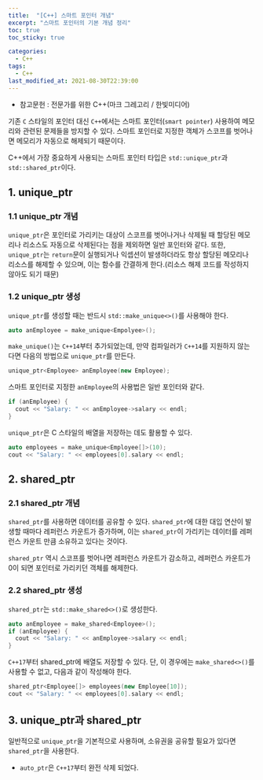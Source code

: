 ```yaml
---
title:  "[C++] 스마트 포인터 개념"
excerpt: "스마트 포인터의 기본 개념 정리"
toc: true
toc_sticky: true

categories:
  - C++
tags:
  - C++
last_modified_at: 2021-08-30T22:39:00
---
```


* 참고문헌 : 전문가를 위한 C++(마크 그레고리 / 한빛미디어)

기존 `C` 스타일의 포인터 대신 `C++`에서는 스마트 포인터(`smart pointer`) 사용하여 메모리와 관련된 문제들을 방지할 수 있다. 스마트 포인터로 지정한 객체가 스코프를 벗어나면 메모리가 자동으로 해제되기 때문이다.

C++에서 가장 중요하게 사용되는 스마트 포인터 타입은 `std::unique_ptr`과 `std::shared_ptr`이다.

## 1. unique_ptr

### 1.1 unique_ptr 개념
`unique_ptr`은 포인터로 가리키는 대상이 스코프를 벗어나거나 삭제될 때 할당된 메모리나 리소스도 자동으로 삭제된다는 점을 제외하면 일반 포인터와 같다. 또한, `unique_ptr`는 `return`문이 실행되거나 익셉션이 발생하더라도 항상 할당된 메모리나 리소스를 해제할 수 있으며, 이는 함수를 간결하게 한다.(리소스 해제 코드를 작성하지 않아도 되기 때문)

### 1.2 unique_ptr 생성
`unique_ptr`를 생성할 때는 반드시 `std::make_unique<>()`를 사용해야 한다.
```cpp
auto anEmployee = make_unique<Empolyee>();
```

`make_unique()`는 `C++14`부터 추가되었는데, 만약 컴파일러가 `C++14`를 지원하지 않는다면 다음의 방법으로 `unique_ptr`를 만든다.
```cpp
unique_ptr<Employee> anEmployee(new Employee);
```

스마트 포인터로 지정한 `anEmployee`의 사용법은 일반 포인터와 같다.
```cpp
if (anEmployee) {
  cout << "Salary: " << anEmployee->salary << endl;
}
```

`unique_ptr`은 C 스타일의 배열을 저장하는 데도 활용할 수 있다.
```cpp
auto employees = make_unique<Employee[]>(10);
cout << "Salary: " << employees[0].salary << endl;
```

## 2. shared_ptr

### 2.1 shared_ptr 개념
`shared_ptr`를 사용하면 데이터를 공유할 수 있다. `shared_ptr`에 대한 대입 연산이 발생할 때마다 레퍼런스 카운트가 증가하며, 이는 `shared_ptr`이 가리키는 데이터를 레퍼런스 카운트 만큼 소유하고 있다는 것이다.

`shared_ptr` 역시 스코프를 벗어나면 레퍼런스 카운트가 감소하고, 레퍼런스 카운트가 0이 되면 포인터로 가리키던 객체를 해제한다.

### 2.2 shared_ptr 생성
`shared_ptr`는 `std::make_shared<>()`로 생성한다.
```cpp
auto anEmployee = make_shared<Employee>();
if (anEmployee) {
  cout << "Salary: " << anEmployee->salary << endl;
}
```

`C++17`부터 shared_ptr에 배열도 저장할 수 있다. 단, 이 경우에는 `make_shared<>()`를 사용할 수 없고, 다음과 같이 작성해야 한다.
```cpp
shared_ptr<Employee[]> employees(new Employee[10]);
cout << "Salary: " << employees[0].salary << endl;
```

## 3. unique_ptr과 shared_ptr

일반적으로 `unique_ptr`을 기본적으로 사용하며, 소유권을 공유할 필요가 있다면 `shared_ptr`을 사용한다.

* `auto_ptr`은 `C++17`부터 완전 삭제 되었다.